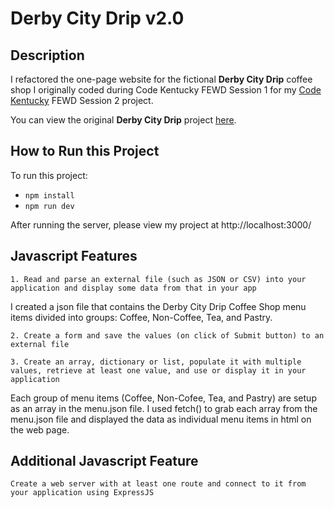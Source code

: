 # Derby City Drip v2.0
## Description
I refactored the one-page website for the fictional **Derby City Drip** coffee shop I originally coded during Code Kentucky FEWD Session 1 for my [Code Kentucky](https://codekentucky.org/) FEWD Session 2 project.

You can view the original **Derby City Drip** project [here](https://github.com/istarlet/derby_city_drip). 

## How to Run this Project

To run this project:

- `npm install` 
- `npm run dev` 

After running the server, please view my project at http://localhost:3000/

## Javascript Features
`1. Read and parse an external file (such as JSON or CSV) into your application and display some data from that in your app`

I created a json file that contains the Derby City Drip Coffee Shop menu items divided into groups: Coffee, Non-Coffee, Tea, and Pastry.

`2. Create a form and save the values (on click of Submit button) to an external file`
 
`3. Create an array, dictionary or list, populate it with multiple values, retrieve at least one value, and use or display it in your application`

Each group of menu items (Coffee, Non-Cofee, Tea, and Pastry) are setup as an array in the menu.json file. I used fetch() to grab each array from the menu.json file and displayed the data as individual menu items in html on the web page. 

## Additional Javascript Feature
`Create a web server with at least one route and connect to it from your application using ExpressJS`


